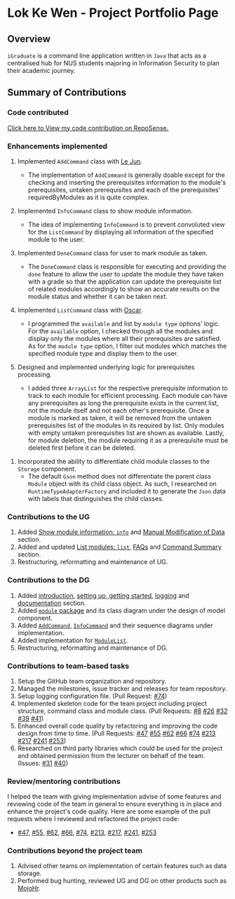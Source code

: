 # Lok Ke Wen - Project Portfolio Page

## Overview

`iGraduate` is a command line application written in `Java` that acts as a centralised hub for NUS students 
majoring in Information Security to plan their academic journey.

## Summary of Contributions

### Code contributed

[Click here to View my code contribution on RepoSense.](https://nus-cs2113-ay2021s2.github.io/tp-dashboard/?search=kewenlok&sort=groupTitle&sortWithin=title&timeframe=commit&mergegroup=&groupSelect=groupByRepos&breakdown=true&checkedFileTypes=docs~functional-code~test-code~other&since=2021-03-05&tabOpen=true&tabType=authorship&tabAuthor=kewenlok&tabRepo=AY2021S2-CS2113T-W09-2%2Ftp%5Bmaster%5D&authorshipIsMergeGroup=false&authorshipFileTypes=docs~functional-code~test-code~other) 

### Enhancements implemented

1. Implemented `AddCommand` class with [Le Jun](https://github.com/LJ-37).
    * The implementation of `AddCommand` is generally doable except for the checking and inserting the prerequisites 
      information to the module's prerequisites, untaken prerequisites and each of the prerequisites' requiredByModules
      as it is quite complex.
      
1. Implemented `InfoCommand` class to show module information.
    * The idea of implementing `InfoCommand` is to prevent convoluted view for the `ListCommand` by displaying all information
      of the specified module to the user.
      
1. Implemented `DoneCommand` class for user to mark module as taken.
    * The `DoneCommand` class is responsible for executing and providing the `done` feature to allow the user to update 
      the module they have taken with a grade so that the application can update the prerequisite list of related
      modules accordingly to show an accurate results on the module status and whether it can be taken next.
      
1. Implemented `ListCommand` class with [Oscar](https://github.com/oscarlai1998).
    * I programmed the `available` and list by `module type` options' logic. For the `available` option, I checked through 
      all the modules and display only the modules where all their prerequisites are satisfied. As for the `module type` 
      option, I filter out modules which matches the specified module type and display them to the user.
      
1. Designed and implemented underlying logic for prerequisites processing.
    * I added three `ArrayList` for the respective prerequisite information to track to each module for efficient processing. Each 
      module can have any prerequisites as long the prerequisite exists in the current list, not the module itself and not each 
      other's prerequisite. Once a module is marked as taken, it will be removed from the untaken prerequisites list of the modules 
      in its required by list. Only modules with empty untaken prerequisites list are shown as available. Lastly, for module 
      deletion, the module requiring it as a prerequisite must be deleted first before it can be deleted.

<div style="page-break-after: always;"></div>

1. Incorporated the ability to differentiate child module classes to the `Storage` component.
    * The default `Gson` method does not differentiate the parent class `Module` object with its child class object. As such, 
      I researched on `RuntimeTypeAdapterFactory` and included it to generate the `Json` data with labels that distinguishes
      the child classes.

### Contributions to the UG

1. Added [Show module information: `info`](https://ay2021s2-cs2113t-w09-2.github.io/tp/UserGuide.html#show-module-information-info) 
   and [Manual Modification of Data](https://ay2021s2-cs2113t-w09-2.github.io/tp/UserGuide.html#manual-modification-of-data) section.
1. Added and updated [List modules: `list`](https://ay2021s2-cs2113t-w09-2.github.io/tp/UserGuide.html#list-modules-list), 
   [FAQs](https://ay2021s2-cs2113t-w09-2.github.io/tp/UserGuide.html#frequently-asked-questions) 
   and [Command Summary](https://ay2021s2-cs2113t-w09-2.github.io/tp/UserGuide.html#command-summary) section.
1. Restructuring, reformatting and maintenance of UG.

### Contributions to the DG

1. Added [introduction](https://ay2021s2-cs2113t-w09-2.github.io/tp/DeveloperGuide.html#introduction), 
   [setting up, getting started](https://ay2021s2-cs2113t-w09-2.github.io/tp/DeveloperGuide.html#setting-up-getting-started), 
   [logging](https://ay2021s2-cs2113t-w09-2.github.io/tp/DeveloperGuide.html#logging) 
   and [documentation](https://ay2021s2-cs2113t-w09-2.github.io/tp/DeveloperGuide.html#documentation) section.
1. Added [`module` package](https://ay2021s2-cs2113t-w09-2.github.io/tp/DeveloperGuide.html#module-package) and its 
   class diagram under the design of model component.
1. Added [`AddCommand`](https://ay2021s2-cs2113t-w09-2.github.io/tp/DeveloperGuide.html#command), 
   [`InfoCommand`](https://ay2021s2-cs2113t-w09-2.github.io/tp/DeveloperGuide.html#command) and their sequence diagrams 
   under implementation.
1. Added implementation for [`ModuleList`](https://ay2021s2-cs2113t-w09-2.github.io/tp/DeveloperGuide.html#modulelist).
1. Restructuring, reformatting and maintenance of DG.

### Contributions to team-based tasks

1. Setup the GitHub team organization and repository.
1. Managed the milestones, issue tracker and releases for team repository.
1. Setup logging configuration file. (Pull Request: [#74](https://github.com/AY2021S2-CS2113T-W09-2/tp/pull/74))
1. Implemented skeleton code for the team project including project structure, command class and module class. 
  (Pull Requests: [#8](https://github.com/AY2021S2-CS2113T-W09-2/tp/pull/8)
  [#26](https://github.com/AY2021S2-CS2113T-W09-2/tp/pull/26) 
  [#32](https://github.com/AY2021S2-CS2113T-W09-2/tp/pull/32)
  [#39](https://github.com/AY2021S2-CS2113T-W09-2/tp/pull/39)
  [#41](https://github.com/AY2021S2-CS2113T-W09-2/tp/pull/41))
1. Enhanced overall code quality by refactoring and improving the code design from time to time. (Pull Requests: 
  [#47](https://github.com/AY2021S2-CS2113T-W09-2/tp/pull/47)
  [#55](https://github.com/AY2021S2-CS2113T-W09-2/tp/pull/55)
  [#62](https://github.com/AY2021S2-CS2113T-W09-2/tp/pull/62)
  [#66](https://github.com/AY2021S2-CS2113T-W09-2/tp/pull/66)
  [#74](https://github.com/AY2021S2-CS2113T-W09-2/tp/pull/74)
  [#213](https://github.com/AY2021S2-CS2113T-W09-2/tp/pull/213)
  [#217](https://github.com/AY2021S2-CS2113T-W09-2/tp/pull/217)
  [#241](https://github.com/AY2021S2-CS2113T-W09-2/tp/pull/241)
  [#253](https://github.com/AY2021S2-CS2113T-W09-2/tp/pull/253))
1. Researched on third party libraries which could be used for the project and obtained permission from the lecturer 
  on behalf of the team. (Issues: [#31](https://github.com/nus-cs2113-AY2021S2/forum/issues/31)
  [#40](https://github.com/nus-cs2113-AY2021S2/forum/issues/40))

### Review/mentoring contributions

I helped the team with giving implementation advise of some features and reviewing code of the team in general
to ensure everything is in place and enhance the project's code quality. Here are some example of the pull requests where 
I reviewed and refactored the project code:
* [#47](https://github.com/AY2021S2-CS2113T-W09-2/tp/pull/47), [#55](https://github.com/AY2021S2-CS2113T-W09-2/tp/pull/55), 
  [#62](https://github.com/AY2021S2-CS2113T-W09-2/tp/pull/62), [#66](https://github.com/AY2021S2-CS2113T-W09-2/tp/pull/66),
  [#74](https://github.com/AY2021S2-CS2113T-W09-2/tp/pull/74), [#213](https://github.com/AY2021S2-CS2113T-W09-2/tp/pull/213),
  [#217](https://github.com/AY2021S2-CS2113T-W09-2/tp/pull/217), [#241](https://github.com/AY2021S2-CS2113T-W09-2/tp/pull/241),
  [#253](https://github.com/AY2021S2-CS2113T-W09-2/tp/pull/253)

### Contributions beyond the project team

1. Advised other teams on implementation of certain features such as data storage.
1. Performed bug hunting, reviewed UG and DG on other products such as [MojoHr](https://github.com/AY2021S2-CS2113-W10-2/tp).